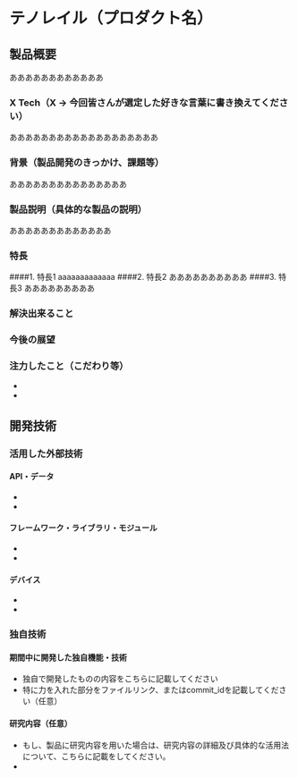 # テノレイル（プロダクト名）
## 製品概要
ああああああああああああ
### X Tech（X → 今回皆さんが選定した好きな言葉に書き換えてください）
あああああああああああああああああああ

### 背景（製品開発のきっかけ、課題等）
あああああああああああああああ
### 製品説明（具体的な製品の説明）
あああああああああああああ
### 特長
####1. 特長1
aaaaaaaaaaaaa
####2. 特長2
ああああああああああ
####3. 特長3
あああああああああ

### 解決出来ること
### 今後の展望
### 注力したこと（こだわり等）
* 
* 

## 開発技術
### 活用した外部技術
#### API・データ
* 
* 

#### フレームワーク・ライブラリ・モジュール
* 
* 

#### デバイス
* 
* 

### 独自技術
#### 期間中に開発した独自機能・技術
* 独自で開発したものの内容をこちらに記載してください
* 特に力を入れた部分をファイルリンク、またはcommit_idを記載してください（任意）

#### 研究内容（任意）
* もし、製品に研究内容を用いた場合は、研究内容の詳細及び具体的な活用法について、こちらに記載をしてください。
* 
